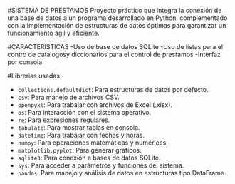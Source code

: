 #SISTEMA DE PRESTAMOS
Proyecto práctico que integra la conexión de una base de datos a un programa desarrollado en Python, complementado con la implementación de estructuras de datos óptimas para garantizar un funcionamiento ágil y eficiente.

#CARACTERISTICAS
-Uso de base de datos SQLite
-Uso de listas para el contro de catalogosy diccionarios para el control de prestamos
-Interfaz por consola

#Librerias usadas
- `collections.defaultdict`: Para estructuras de datos por defecto.
- `csv`: Para manejo de archivos CSV.
- `openpyxl`: Para trabajar con archivos de Excel (.xlsx).
- `os`: Para interacción con el sistema operativo.
- `re`: Para expresiones regulares.
- `tabulate`: Para mostrar tablas en consola.
- `datetime`: Para trabajar con fechas y horas.
- `numpy`: Para operaciones matemáticas y numéricas.
- `matplotlib.pyplot`: Para generar gráficos.
- `sqlite3`: Para conexión a bases de datos SQLite.
- `sys`: Para acceder a parámetros y funciones del sistema.
- `pandas`: Para manejo y análisis de datos en estructuras tipo DataFrame.

